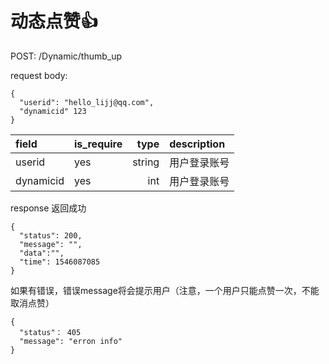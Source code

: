 # 动态点赞👍

POST:  /Dynamic/thumb_up

request body:
```
{
  "userid": "hello_lijj@qq.com",
  "dynamicid" 123
}
```
| field      |  is_require |type     | description | 
| :--------  | ------------|--------:| :------     | 
| userid     |   yes       | string  | 用户登录账号 | 
| dynamicid     |   yes       | int  | 用户登录账号 | 


response
返回成功
```
{
  "status": 200,
  "message": "",
  "data":"",
  "time": 1546087085
}
```
如果有错误，错误message将会提示用户（注意，一个用户只能点赞一次，不能取消点赞）
```
{
  "status"： 405
  "message": "erron info"
}

```